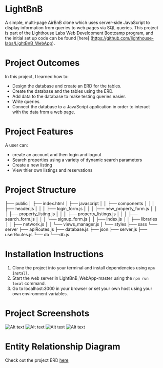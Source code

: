 # LightBnB
A simple, multi-page AirBnB clone which uses server-side JavaScript to display information from queries to web pages via SQL queries. This project is part of the Lighthouse Labs Web Development Bootcamp program, and the initial set up code can be found [here] (https://github.com/lighthouse-labs/LightBnB_WebApp). 

# Project Outcomes

In this project, I learned how to:

- Design the database and create an ERD for the tables.
- Create the database and the tables using the ERD.
- Add data to the database to make testing queries easier.
- Write queries.
- Connect the database to a JavaScript application in order to interact with the data from a web page.

# Project Features

A user can: 
- create an account and then login and logout
- Search properties using a variety of dynamic search parameters
- Create a new listing
- View thier own listings and reservations

# Project Structure
├── public
│   ├── index.html
│   ├── javascript
│   │   ├── components 
│   │   │   ├── header.js
│   │   │   ├── login_form.js
│   │   │   ├── new_property_form.js
│   │   │   ├── property_listing.js
│   │   │   ├── property_listings.js
│   │   │   ├── search_form.js
│   │   │   └── signup_form.js
│   │   ├── index.js
│   │   ├── libraries
│   │   ├── network.js
│   │   └── views_manager.js
│   └── styles
├── sass
└── server
  ├── apiRoutes.js
  ├── database.js
  ├── json
  ├── server.js
  ├── userRoutes.js
  └── db
      └──db.js
      
# Installation Instructions

1. Clone the project into your terminal and install dependencies using `npm install`. 
2. Start the web server in LightBnB_WebApp-master using the `npm run local` command. 
3. Go to localhost:3000 in your browser or set your own host using your own environment variables. 

# Project Screenshots 

![Alt text](/relative/path/to/img.jpg?raw=true "Optional Title")
![Alt text](/relative/path/to/img.jpg?raw=true "Optional Title")
![Alt text](/relative/path/to/img.jpg?raw=true "Optional Title")
![Alt text](/relative/path/to/img.jpg?raw=true "Optional Title")

# Entity Relationship Diagram 

Check out the project ERD [here](/relative/path/to/img.jpg?raw=true "Optional Title")
